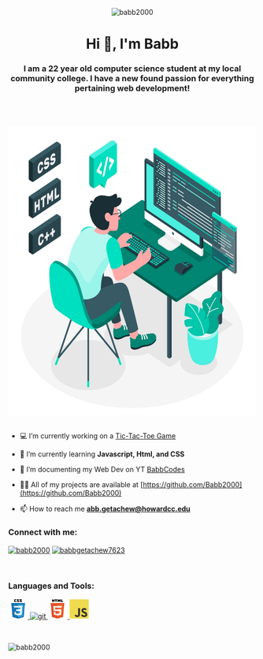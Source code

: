 <p align="center"> <img src="https://komarev.com/ghpvc/?username=babb2000&label=Profile%20views&color=0e75b6&style=flat" alt="babb2000" /> </p>
<h1 align="center">Hi 👋, I'm Babb</h1>
<h3 align="center">I am a 22 year old computer science student at my local community college. I have a new found passion for everything pertaining web development!</h3>

<br/>
<br/>
<br/>

<img align="center" src="Images/MainImageGithub.jpg" width="588" height="588">

</br>
</br>


- 💻 I’m currently working on a [Tic-Tac-Toe Game](https://github.com/Babb2000/Tic-Tac_Toe.git)

- 🌱 I’m currently learning **Javascript, Html, and CSS**

- 👯 I’m documenting my Web Dev on YT [BabbCodes](https://www.youtube.com/@babbgetachew7623)

- 👨‍💻 All of my projects are available at [https://github.com/Babb2000](https://github.com/Babb2000)

- 📫 How to reach me **abb.getachew@howardcc.edu**

<h3 align="left">Connect with me:</h3>
<p align="left">
<a href="https://codepen.io/babb2000" target="blank"><img align="center" src="https://raw.githubusercontent.com/rahuldkjain/github-profile-readme-generator/master/src/images/icons/Social/codepen.svg" alt="babb2000" height="30" width="40" /></a>
<a href="https://www.youtube.com/c/babbgetachew7623" target="blank"><img align="center" src="https://raw.githubusercontent.com/rahuldkjain/github-profile-readme-generator/master/src/images/icons/Social/youtube.svg" alt="babbgetachew7623" height="30" width="40" /></a>
</p>

</br>

<h3 align="left">Languages and Tools:</h3>
<p align="left"> <a href="https://www.w3schools.com/css/" target="_blank" rel="noreferrer"> <img src="https://raw.githubusercontent.com/devicons/devicon/master/icons/css3/css3-original-wordmark.svg" alt="css3" width="40" height="40"/> </a> <a href="https://git-scm.com/" target="_blank" rel="noreferrer"> <img src="https://www.vectorlogo.zone/logos/git-scm/git-scm-icon.svg" alt="git" width="40" height="40"/> </a> <a href="https://www.w3.org/html/" target="_blank" rel="noreferrer"> <img src="https://raw.githubusercontent.com/devicons/devicon/master/icons/html5/html5-original-wordmark.svg" alt="html5" width="40" height="40"/> </a> <a href="https://developer.mozilla.org/en-US/docs/Web/JavaScript" target="_blank" rel="noreferrer"> <img src="https://raw.githubusercontent.com/devicons/devicon/master/icons/javascript/javascript-original.svg" alt="javascript" width="40" height="40"/> </a> </p>

</br>
<p><img align="center" src="https://github-readme-streak-stats.herokuapp.com/?user=babb2000&" alt="babb2000" /></p>

